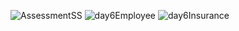 ![AssessmentSS](https://github.com/user-attachments/assets/d4fcc16f-d3ae-46a2-ba27-bbef6a5a2843)
![day6Employee](https://github.com/user-attachments/assets/b5267266-8669-4cc9-bd3d-91c7364644aa)
![day6Insurance](https://github.com/user-attachments/assets/2ee4d34c-86c4-46f7-ac09-20c5e50eba30)
